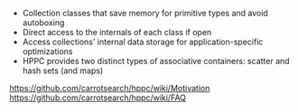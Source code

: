 * Collection classes that save memory for primitive types and avoid autoboxing
* Direct access to the internals of each class if open
* Access collections' internal data storage for application-specific optimizations
* HPPC provides two distinct types of associative containers: scatter and hash sets (and maps)

https://github.com/carrotsearch/hppc/wiki/Motivation
https://github.com/carrotsearch/hppc/wiki/FAQ